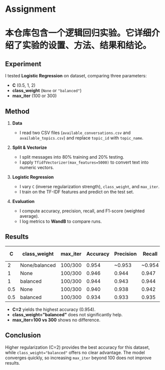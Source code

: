 # Assignment

# 本仓库包含一个逻辑回归实验。它详细介绍了实验的设置、方法、结果和结论。

## Experiment
I tested **Logistic Regression** on dataset, comparing three parameters:
- **C** (0.5, 1, 2)  
- **class_weight** (`None` or `"balanced"`)  
- **max_iter** (100 or 300)

## Method

1. **Data**  
   - I read two CSV files (`available_conversations.csv` and `available_topics.csv`) and replace `topic_id` with `topic_name`.

2. **Split & Vectorize**  
   - I split messages into 80% training and 20% testing.  
   - I apply `TfidfVectorizer(max_features=5000)` to convert text into numeric vectors.

3. **Logistic Regression**  
   - I vary `C` (inverse regularization strength), `class_weight`, and `max_iter`.  
   - I train on the TF-IDF features and predict on the test set.

4. **Evaluation**  
   - I compute accuracy, precision, recall, and F1-score (weighted average).  
   - I log metrics to **WandB** to compare runs.

## Results

| C   | class_weight | max_iter | Accuracy | Precision | Recall  | F1-score |
|-----|--------------|----------|----------|----------|---------|---------|
| 2   | None/balanced | 100/300 | 0.954   | ~0.953   | ~0.954  | 0.954   |
| 1   | None         | 100/300 | 0.946   | 0.944    | 0.947   | 0.946   |
| 1   | balanced     | 100/300 | 0.944   | 0.943    | 0.944   | 0.944   |
| 0.5 | None         | 100/300 | 0.940   | 0.938    | 0.942   | 0.940   |
| 0.5 | balanced     | 100/300 | 0.934   | 0.933    | 0.935   | 0.934   |

- **C=2** yields the highest accuracy (0.954).  
- **class_weight="balanced"** does not significantly help.  
- **max_iter=100 vs 300** shows no difference.

## Conclusion

Higher regularization (C=2) provides the best accuracy for this dataset, while `class_weight="balanced"` offers no clear advantage. The model converges quickly, so increasing `max_iter` beyond 100 does not improve results.
